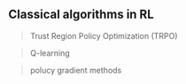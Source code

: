 ## Classical algorithms in RL

> Trust Region Policy Optimization (TRPO)

> Q-learning

> polucy gradient methods

> 
